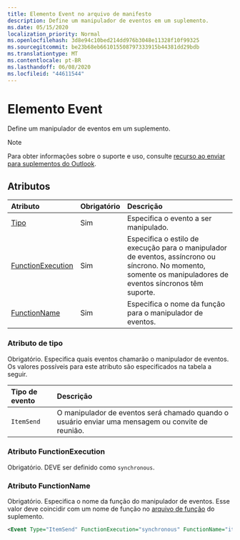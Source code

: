 ```yaml
---
title: Elemento Event no arquivo de manifesto
description: Define um manipulador de eventos em um suplemento.
ms.date: 05/15/2020
localization_priority: Normal
ms.openlocfilehash: 3d8e94c10bed214dd976b3048e11328f10f99325
ms.sourcegitcommit: be23b68eb661015508797333915b44381dd29bdb
ms.translationtype: MT
ms.contentlocale: pt-BR
ms.lasthandoff: 06/08/2020
ms.locfileid: "44611544"
---
```

# <a name="event-element"></a>Elemento Event

Define um manipulador de eventos em um suplemento.

> [!NOTE]
> Para obter informações sobre o suporte e uso, consulte [recurso ao enviar para suplementos do Outlook](../../outlook/outlook-on-send-addins.md).

## <a name="attributes"></a>Atributos

|  Atributo  |  Obrigatório  |  Descrição  |
|:-----|:-----|:-----|
|  [Tipo](#type-attribute)  |  Sim  | Especifica o evento a ser manipulado. |
|  [FunctionExecution](#functionexecution-attribute)  |  Sim  | Especifica o estilo de execução para o manipulador de eventos, assíncrono ou síncrono. No momento, somente os manipuladores de eventos síncronos têm suporte. |
|  [FunctionName](#functionname-attribute)  |  Sim  | Especifica o nome da função para o manipulador de eventos. |

### <a name="type-attribute"></a>Atributo de tipo

Obrigatório. Especifica quais eventos chamarão o manipulador de eventos. Os valores possíveis para este atributo são especificados na tabela a seguir.

|  Tipo de evento  |  Descrição  |
|:-----|:-----|
|  `ItemSend`  |  O manipulador de eventos será chamado quando o usuário enviar uma mensagem ou convite de reunião.  |

### <a name="functionexecution-attribute"></a>Atributo FunctionExecution

Obrigatório. DEVE ser definido como `synchronous`.

### <a name="functionname-attribute"></a>Atributo FunctionName

Obrigatório. Especifica o nome da função do manipulador de eventos. Esse valor deve coincidir com um nome de função no [arquivo de função](functionfile.md) do suplemento.

```xml
<Event Type="ItemSend" FunctionExecution="synchronous" FunctionName="itemSendHandler" />
```
